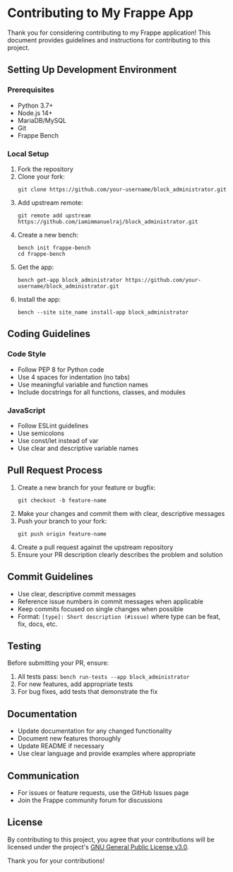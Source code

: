# Contributing to My Frappe App

Thank you for considering contributing to my Frappe application! This document provides guidelines and instructions for contributing to this project.

## Setting Up Development Environment

### Prerequisites
- Python 3.7+
- Node.js 14+
- MariaDB/MySQL
- Git
- Frappe Bench

### Local Setup
1. Fork the repository
2. Clone your fork: 
   ```
   git clone https://github.com/your-username/block_administrator.git
   ```
3. Add upstream remote:
   ```
   git remote add upstream https://github.com/iamimmanuelraj/block_administrator.git
   ```
4. Create a new bench:
   ```
   bench init frappe-bench
   cd frappe-bench
   ```
5. Get the app:
   ```
   bench get-app block_administrator https://github.com/your-username/block_administrator.git
   ```
6. Install the app:
   ```
   bench --site site_name install-app block_administrator
   ```

## Coding Guidelines

### Code Style
- Follow PEP 8 for Python code
- Use 4 spaces for indentation (no tabs)
- Use meaningful variable and function names
- Include docstrings for all functions, classes, and modules

### JavaScript
- Follow ESLint guidelines
- Use semicolons
- Use const/let instead of var
- Use clear and descriptive variable names

## Pull Request Process

1. Create a new branch for your feature or bugfix:
   ```
   git checkout -b feature-name
   ```
2. Make your changes and commit them with clear, descriptive messages
3. Push your branch to your fork:
   ```
   git push origin feature-name
   ```
4. Create a pull request against the upstream repository
5. Ensure your PR description clearly describes the problem and solution

## Commit Guidelines
- Use clear, descriptive commit messages
- Reference issue numbers in commit messages when applicable
- Keep commits focused on single changes when possible
- Format: `[type]: Short description (#issue)` where type can be feat, fix, docs, etc.

## Testing

Before submitting your PR, ensure:
1. All tests pass: `bench run-tests --app block_administrator`
2. For new features, add appropriate tests
3. For bug fixes, add tests that demonstrate the fix

## Documentation

- Update documentation for any changed functionality
- Document new features thoroughly
- Update README if necessary
- Use clear language and provide examples where appropriate

## Communication

- For issues or feature requests, use the GitHub Issues page
- Join the Frappe community forum for discussions

## License

By contributing to this project, you agree that your contributions will be licensed under the project's [GNU General Public License v3.0](LICENSE).

Thank you for your contributions!
